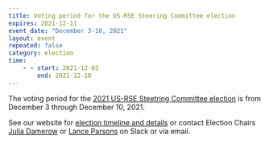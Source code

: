 ```yaml
---
title: Voting period for the US-RSE Steering Committee election
expires: 2021-12-11
event_date: "December 3-10, 2021"
layout: event
repeated: false
category: election
time:
    - - start: 2021-12-03
        end: 2021-12-10
---
```



The voting period for the [2021 US-RSE Steetring Committee
election](https://us-rse.org/about/election/) is from December 3 through
December 10, 2021.

See our website for [election timeline and
details](https://us-rse.org/about/election/) or contact Election Chairs [Julia
Damerow](mailto:jdamerow@asu.edu) or [Lance
Parsons](mailto:lparsons@princeton.edu) on Slack or via email.
